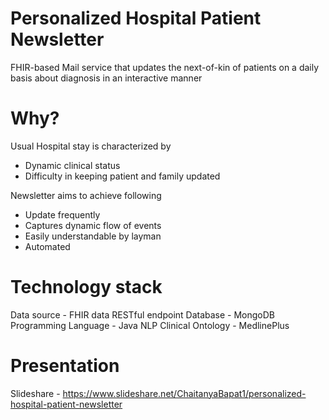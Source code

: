 # Personalized Hospital Patient Newsletter
FHIR-based Mail service that updates the next-of-kin of patients on a daily basis about diagnosis in an interactive manner

# Why?
Usual Hospital stay is characterized by
- Dynamic clinical status
- Difficulty in keeping patient and family updated

Newsletter aims to achieve following
- Update frequently
- Captures dynamic flow of events
- Easily understandable by layman
- Automated

# Technology stack
Data source - FHIR data RESTful endpoint
Database - MongoDB
Programming Language - Java
NLP Clinical Ontology - MedlinePlus

# Presentation
Slideshare - https://www.slideshare.net/ChaitanyaBapat1/personalized-hospital-patient-newsletter
